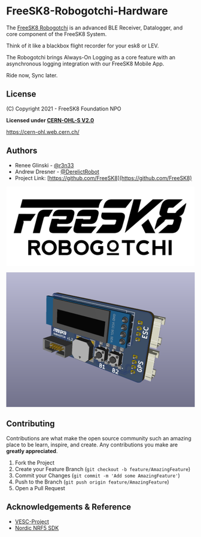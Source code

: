 # FreeSK8-Robogotchi-Hardware

The [FreeSK8 Robogotchi](https://derelictrobot.com/collections/production/products/freesk8-robogotchi) is an advanced BLE Receiver, Datalogger, and core component of the FreeSK8 System.

Think of it like a blackbox flight recorder for your esk8 or LEV. 

The Robogotchi brings Always-On Logging as a core feature with an asynchronous logging integration with our FreeSK8 Mobile App. 

Ride now, Sync later.
 
<!-- LICENSE -->
## License

(C) Copyright 2021 - FreeSK8 Foundation NPO

**Licensed under [CERN-OHL-S V2.0](https://ohwr.org/cern_ohl_s_v2.txt)**

https://cern-ohl.web.cern.ch/

<!-- CONTACT -->
## Authors

* Renee Glinski - [@r3n33](https://github.com/r3n33)
* Andrew Dresner - [@DerelictRobot](https://github.com/DerelictRobot)
* Project Link: [https://github.com/FreeSK8](https://github.com/FreeSK8)
 
 
![FreeSK8 Robogotchi](https://github.com/FreeSK8/FreeSK8-Robogotchi-Hardware/blob/main/Docs/FreeSK8-Robogotchi-Logo.png)

![Robogotchi v1.2](https://github.com/FreeSK8/FreeSK8-Robogotchi-Hardware/blob/main/Docs/Robogotchi-v1.2b.PNG)


 <!-- CONTRIBUTING -->
## Contributing

Contributions are what make the open source community such an amazing place to be learn, inspire, and create. Any contributions you make are **greatly appreciated**.

1. Fork the Project
2. Create your Feature Branch (`git checkout -b feature/AmazingFeature`)
3. Commit your Changes (`git commit -m 'Add some AmazingFeature'`)
4. Push to the Branch (`git push origin feature/AmazingFeature`)
5. Open a Pull Request


<!-- ACKNOWLEDGEMENTS -->
## Acknowledgements & Reference

* [VESC-Project](https://vesc-project.com)
* [Nordic NRF5 SDK](https://infocenter.nordicsemi.com/index.jsp)
